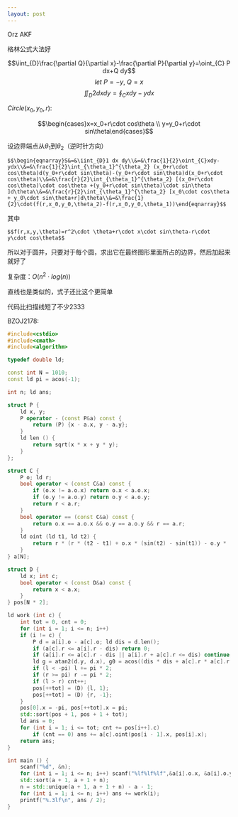 ```yaml
---
layout: post
---
```


Orz AKF

<!--more-->

格林公式大法好

$$\iint_{D}\frac{\partial Q}{\partial x}-\frac{\partial P}{\partial y}=\oint_{C} P dx+Q dy$$ $$let \ P=-y,\ Q=x$$ $$\iint_{D}2 dx dy=\oint_{C} x dy-y dx$$

$Circle(x_0,y_0,r):$

$$\begin{cases}x=x_0+r\cdot cos\theta \\ y=y_0+r\cdot sin\theta\end{cases}$$

设边界端点从$\theta_1$到$\theta_2$（逆时针方向）

	$$\begin{eqnarray}S&=&\iint_{D}1 dx dy\\&=&\frac{1}{2}\oint_{C}xdy-ydx\\&=&\frac{1}{2}\int_{\theta_1}^{\theta_2} (x_0+r\cdot cos\theta)d(y_0+r\cdot sin\theta)-(y_0+r\cdot sin\theta)d(x_0+r\cdot cos\theta)\\&=&\frac{r}{2}\int_{\theta_1}^{\theta_2} [(x_0+r\cdot cos\theta)\cdot cos\theta +(y_0+r\cdot sin\theta)\cdot sin\theta ]d\theta\\&=&\frac{r}{2}\int_{\theta_1}^{\theta_2} [x_0\cdot cos\theta + y_0\cdot sin\theta+r]d\theta\\&=&\frac{1}{2}\cdot(f(r,x_0,y_0,\theta_2)-f(r,x_0,y_0,\theta_1))\end{eqnarray}$$

其中

	$$f(r,x,y,\theta)=r^2\cdot \theta+r\cdot x\cdot sin\theta-r\cdot y\cdot cos\theta$$

所以对于圆并，只要对于每个圆，求出它在最终图形里面所占的边界，然后加起来就好了

复杂度：$O(n^2\cdot log(n))$

直线也是类似的，式子还比这个更简单

代码比扫描线短了不少2333

BZOJ2178:

```c++
#include<cstdio>
#include<cmath>
#include<algorithm>

typedef double ld;

const int N = 1010;
const ld pi = acos(-1);

int n; ld ans;

struct P {
    ld x, y;
    P operator - (const P&a) const {
        return (P) {x - a.x, y - a.y};
    }
    ld len () {
        return sqrt(x * x + y * y);
    }
};

struct C {
    P o; ld r;
    bool operator < (const C&a) const {
        if (o.x != a.o.x) return o.x < a.o.x;
        if (o.y != a.o.y) return o.y < a.o.y;
        return r < a.r;
    }
    bool operator == (const C&a) const {
        return o.x == a.o.x && o.y == a.o.y && r == a.r;
    }
    ld oint (ld t1, ld t2) {
        return r * (r * (t2 - t1) + o.x * (sin(t2) - sin(t1)) - o.y * (cos(t2) - cos(t1)));
    }
} a[N];

struct D {
    ld x; int c;
    bool operator < (const D&a) const {
        return x < a.x;
    }
} pos[N * 2];

ld work (int c) {
    int tot = 0, cnt = 0;
    for (int i = 1; i <= n; i++)
    if (i != c) {
        P d = a[i].o - a[c].o; ld dis = d.len();
        if (a[c].r <= a[i].r - dis) return 0;
        if (a[i].r <= a[c].r - dis || a[i].r + a[c].r <= dis) continue;
        ld g = atan2(d.y, d.x), g0 = acos((dis * dis + a[c].r * a[c].r - a[i].r * a[i].r) / (2 * dis * a[c].r)), l = g - g0, r = g + g0;
        if (l < -pi) l += pi * 2;
        if (r >= pi) r -= pi * 2;
        if (l > r) cnt++;
        pos[++tot] = (D) {l, 1};
        pos[++tot] = (D) {r, -1};
    }
    pos[0].x = -pi, pos[++tot].x = pi;
    std::sort(pos + 1, pos + 1 + tot);
    ld ans = 0;
    for (int i = 1; i <= tot; cnt += pos[i++].c)
        if (cnt == 0) ans += a[c].oint(pos[i - 1].x, pos[i].x);
    return ans;
}

int main () {
    scanf("%d", &n);
    for (int i = 1; i <= n; i++) scanf("%lf%lf%lf",&a[i].o.x, &a[i].o.y, &a[i].r);
    std::sort(a + 1, a + 1 + n);
    n = std::unique(a + 1, a + 1 + n) - a - 1;
    for (int i = 1; i <= n; i++) ans += work(i);
    printf("%.3lf\n", ans / 2);
}
```
